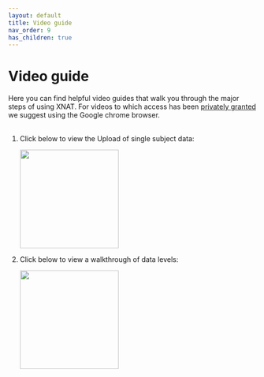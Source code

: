 ```yaml
---
layout: default
title: Video guide
nav_order: 9
has_children: true
---
```


# Video guide

Here you can find helpful video guides that walk you through the major steps of using XNAT. For videos to which access has been [privately granted](../FAQ/index.md#FAQ/VG) we suggest using the Google chrome browser.
<br/><br/>	

1. Click below to view the Upload of single subject data:

    [<img src="../../pics/XNAT_image.jpg" width="200" height="200" />](Upload_Data.md)

2. Click below to view a walkthrough of data levels:

    [<img src="../../pics/XNAT_image_2.png" width="200" height="200" />](Data_Levels.md)




